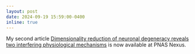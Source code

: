 ```yaml
---
layout: post
date: 2024-09-19 15:59:00-0400
inline: true
---
```


My second article [Dimensionality reduction of neuronal degeneracy reveals two interfering physiological mechanisms](https://academic.oup.com/pnasnexus/article/3/10/pgae415/7762142) is now available at PNAS Nexus.
